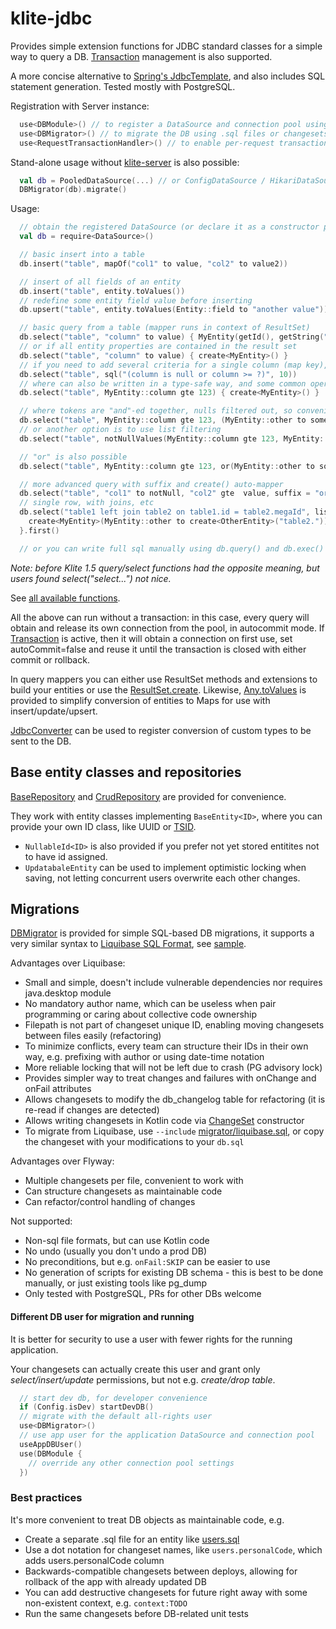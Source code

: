 # klite-jdbc

Provides simple extension functions for JDBC standard classes for a simple way to query a DB. [Transaction](src/Transaction.kt) management is also supported.

A more concise alternative to [Spring's JdbcTemplate](https://docs.spring.io/spring-framework/docs/current/javadoc-api/org/springframework/jdbc/core/JdbcTemplate.html),
and also includes SQL statement generation. Tested mostly with PostgreSQL.

Registration with Server instance:

```kotlin
  use<DBModule>() // to register a DataSource and connection pool using Config variables.
  use<DBMigrator>() // to migrate the DB using .sql files or changesets in code, see below
  use<RequestTransactionHandler>() // to enable per-request transactions
```

Stand-alone usage without [klite-server](../server) is also possible:
```kotlin
  val db = PooledDataSource(...) // or ConfigDataSource / HikariDataSource
  DBMigrator(db).migrate()
```

Usage:

```kotlin
  // obtain the registered DataSource (or declare it as a constructor parameter in your Repository class)
  val db = require<DataSource>()

  // basic insert into a table
  db.insert("table", mapOf("col1" to value, "col2" to value2))

  // insert of all fields of an entity
  db.insert("table", entity.toValues())
  // redefine some entity field value before inserting
  db.upsert("table", entity.toValues(Entity::field to "another value"))

  // basic query from a table (mapper runs in context of ResultSet)
  db.select("table", "column" to value) { MyEntity(getId(), getString("column")) }
  // or if all entity properties are contained in the result set
  db.select("table", "column" to value) { create<MyEntity>() }
  // if you need to add several criteria for a single column (map key), use SqlExpr and friends
  db.select("table", sql("(column is null or column >= ?)", 10))
  // where can also be written in a type-safe way, and some common operators are available
  db.select("table", MyEntity::column gte 123) { create<MyEntity>() }

  // where tokens are "and"-ed together, nulls filtered out, so convenient conditionals are possible
  db.select("table", MyEntity::column gte 123, (MyEntity::other to something).takeIf { something != null }) { create<MyEntity>() }
  // or another option is to use list filtering
  db.select("table", notNullValues(MyEntity::column gte 123, MyEntity::other to something)) { create<MyEntity>() }

  // "or" is also possible
  db.select("table", MyEntity::column gte 123, or(MyEntity::other to something, "hello" to "world")) { create<MyEntity>() }

  // more advanced query with suffix and create() auto-mapper
  db.select("table", "col1" to notNull, "col2" gte  value, suffix = "order by col3 limit 10") { create<MyEntity>() }
  // single row, with joins, etc
  db.select("table1 left join table2 on table1.id = table2.megaId", listOf("table2.field" to value), "limit 1") {
    create<MyEntity>(MyEntity::other to create<OtherEntity>("table2.")) // you can provide table alias to create (PostgresSQL only)
  }.first()

  // or you can write full sql manually using db.query() and db.exec()
```

*Note: before Klite 1.5 query/select functions had the opposite meaning, but users found select("select...") not nice.*

See [all available functions](src/JdbcExtensions.kt).

All the above can run without a transaction: in this case, every query will obtain and release its own connection from the pool,
in autocommit mode. If [Transaction](src/Transaction.kt) is active, then it will obtain a connection on first use,
set autoCommit=false and reuse it until the transaction is closed with either commit or rollback.

In query mappers you can either use ResultSet methods and extensions to build your entities or use the
[ResultSet.create](src/Values.kt). Likewise, [Any.toValues](../core/src/Values.kt) is provided to simplify
conversion of entities to Maps for use with insert/update/upsert.

[JdbcConverter](src/JdbcConverter.kt) can be used to register conversion of custom types to be sent to the DB.

## Base entity classes and repositories

[BaseRepository](src/Repository.kt) and [CrudRepository](src/Repository.kt) are provided for convenience.

They work with entity classes implementing `BaseEntity<ID>`, where you can provide your own ID class, like UUID or [TSID](../core/src/TSID.kt).

* `NullableId<ID>` is also provided if you prefer not yet stored entitites not to have id assigned.
* `UpdatabaleEntity` can be used to implement optimistic locking when saving, not letting concurrent users overwrite each other changes.

## Migrations

[DBMigrator](src/migrator/DBMigrator.kt) is provided for simple SQL-based DB migrations, it supports a very similar syntax to [Liquibase SQL Format](https://docs.liquibase.com/concepts/basic/sql-format.html), see [sample](../sample/db/db.sql).

Advantages over Liquibase:
* Small and simple, doesn't include vulnerable dependencies nor requires java.desktop module
* No mandatory author name, which can be useless when pair programming or caring about collective code ownership
* Filepath is not part of changeset unique ID, enabling moving changesets between files easily (refactoring)
* To minimize conflicts, every team can structure their IDs in their own way, e.g. prefixing with author or using date-time notation
* More reliable locking that will not be left due to crash (PG advisory lock)
* Provides simpler way to treat changes and failures with onChange and onFail attributes
* Allows changesets to modify the db_changelog table for refactoring (it is re-read if changes are detected)
* Allows writing changesets in Kotlin code via [ChangeSet](src/migrator/ChangeSet.kt) constructor
* To migrate from Liquibase, use `--include` [migrator/liquibase.sql](src/migrator/liquibase.sql), or copy the changeset with your modifications to your `db.sql`

Advantages over Flyway:
* Multiple changesets per file, convenient to work with
* Can structure changesets as maintainable code
* Can refactor/control handling of changes

Not supported:
* Non-sql file formats, but can use Kotlin code
* No undo (usually you don't undo a prod DB)
* No preconditions, but e.g. `onFail:SKIP` can be easier to use
* No generation of scripts for existing DB schema - this is best to be done manually, or just existing tools like pg_dump
* Only tested with PostgreSQL, PRs for other DBs welcome

#### Different DB user for migration and running

It is better for security to use a user with fewer rights for the running application.

Your changesets can actually create this user and grant only *select/insert/update* permissions, but not e.g. *create/drop table*.

```kotlin
  // start dev db, for developer convenience
  if (Config.isDev) startDevDB()
  // migrate with the default all-rights user
  use<DBMigrator>()
  // use app user for the application DataSource and connection pool
  useAppDBUser()
  use(DBModule {
    // override any other connection pool settings
  })
```

### Best practices

It's more convenient to treat DB objects as maintainable code, e.g.
* Create a separate .sql file for an entity like [users.sql](../sample/db/users.sql)
* Use a dot notation for changeset names, like `users.personalCode`, which adds users.personalCode column
* Backwards-compatible changesets between deploys, allowing for rollback of the app with already updated DB
* You can add destructive changesets for future right away with some non-existent context, e.g. `context:TODO`
* Run the same changesets before DB-related unit tests
